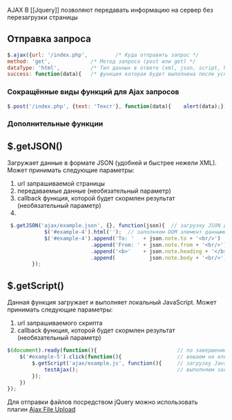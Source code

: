 AJAX В [[Jquery]] позволяют передавать информацию на сервер без перезагрузки страницы

## Отправка запроса

```js
$.ajax({url: '/index.php',         /* Куда отправить запрос */
method: 'get',             /* Метод запроса (post или get) */
dataType: 'html',          /* Тип данных в ответе (xml, json, script, html). */    data: {text: 'Текст'},     /* Данные передаваемые в массиве */
success: function(data){   /* функция которая будет выполнена после успешного запроса.  */	     alert(data); /* В переменной data содержится ответ от index.php. */    }});
```

### Сокращённые виды функций для Ajax запросов
``` js
$.post('/index.php', {text: 'Текст'}, function(data){    alert(data);});
```

### Дополнительные функции

## $.getJSON()
Загружает данные в формате JSON (удобней и быстрее нежели XML). Может принимать следующие параметры:
1. url запрашиваемой страницы
2. передаваемые данные (необязательный параметр)
3. callback функция, которой будет скормлен результат (необязательный параметр)
4. 
```js
 $.getJSON('ajax/example.json', {}, function(json){  // загрузку JSON данных из файла example.json     
            $('#example-4').html('');  // заполняем DOM элемент данными из JSON объекта 
            $('#example-4').append('To: '   + json.note.to + '<br/>')  
                           .append('From: ' + json.note.from + '<br/>')  
                           .append('<b>'    + json.note.heading + '</b><br/>')  
                           .append(           json.note.body + '<br/>');  
        });
```

## $.getScript()
Данная функция загружает и выполняет локальный JavaScript. Может принимать следующие параметры:  

1. url запрашиваемого скрипта
2. callback функция, которой будет скормлен результат (необязательный параметр)

```js
$(document).ready(function(){                          // по завершению загрузки страницы  
    $('#example-5').click(function(){                  // вешаем на клик по элементу с id = example-5  
        $.getScript('ajax/example.js', function(){     // загрузку JavaScript'а из файла example.js   
            testAjax();                                // выполняем загруженный JavaScript  
        });                  
    })  
});
```

Для отправки файлов посредством jQuery можно использовать плагин [Ajax File Upload](http://www.phpletter.com/Our-Projects/AjaxFileUpload/)

